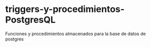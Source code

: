 # triggers-y-procedimientos-PostgresQL
Funciones y procedimientos almacenados para la base de datos de postgres
